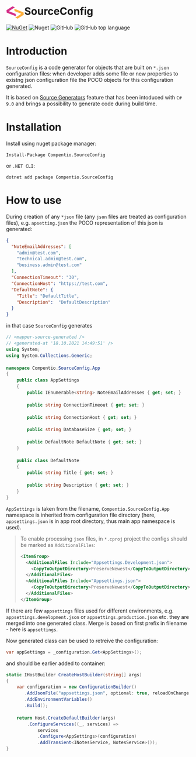 # <img src="/Compentio.Assets/Logo.png" align="left" width="50"> SourceConfig


[![NuGet](http://img.shields.io/nuget/v/Compentio.SourceConfig.svg)](https://www.nuget.org/packages/Compentio.SourceConfig)
![Nuget](https://img.shields.io/nuget/dt/Compentio.SourceConfig)
![GitHub](https://img.shields.io/github/license/alekshura/SourceConfig)
![GitHub top language](https://img.shields.io/github/languages/top/alekshura/SourceConfig)

# Introduction
`SourceConfig` is a code generator for objects that are built on `*.json` configuration files: 
when developer adds some file or new properties to existng json configuration file the POCO objects for this configuration generated. 

It is based on [Source Generators](https://github.com/dotnet/roslyn/blob/main/docs/features/source-generators.md) feature
that has been intoduced with `C# 9.0` and brings a possibility to  generate code during build time.


# Installation
Install using nuget package manager:

```console
Install-Package Compentio.SourceConfig
```

or `.NET CLI`:

```console
dotnet add package Compentio.SourceConfig
```

# How to use
During creation of any `*json` file (any `json` files are treated as configuration files), e.g. `apsetting.json` 
the POCO representation of this json is generated: 

```json
{
  "NoteEmailAddresses": [
    "admin@test.com",
    "technical.admin@test.com",
    "business.admin@test.com"
  ],
  "ConnectionTimeout": "30",
  "ConnectionHost": "https://test.com",
  "DefaultNote": {
    "Title": "DefaultTitle",
    "Description":  "DefaultDescription"
  }
}
```
in that case `SourceConfig` generates

```cs
// <mapper-source-generated />
// <generated-at '18.10.2021 14:49:51' />
using System;
using System.Collections.Generic;

namespace Compentio.SourceConfig.App
{
    public class AppSettings
    {
        public IEnumerable<string> NoteEmailAddresses { get; set; }

        public string ConnectionTimeout { get; set; }

        public string ConnectionHost { get; set; }

        public string DatabaseSize { get; set; }

        public DefaultNote DefaultNote { get; set; }
    }

    public class DefaultNote
    {
        public string Title { get; set; }

        public string Description { get; set; }
    }
}
```
`AppSettings` is taken from the filename, `Compentio.SourceConfig.App` namespace is inherited from configuration file directory (here, `appsettings.json` is in app root directory, thus main app namespace is used).

>To enable processing `json` files, in `*.cproj` project the configs should be marked as `AdditionalFiles`:
>```xml
><ItemGroup>
>   <AdditionalFiles Include="Appsettings.Development.json">
>     <CopyToOutputDirectory>PreserveNewest</CopyToOutputDirectory>
>   </AdditionalFiles>
>   <AdditionalFiles Include="Appsettings.json">
>     <CopyToOutputDirectory>PreserveNewest</CopyToOutputDirectory>
>   </AdditionalFiles>
></ItemGroup>

If there are few `appsettings` files used for different environments, e.g. `appsettings.development.json` or `appsettings.production.json` etc.
they are merged into one generated class. Merge is based on first prefix in filename - here is `appsettings`.

Now generated class can be used to retreive the configuration:

```cs
var appSettings = _configuration.Get<AppSettings>();
```
and should be earlier added to container:

```cs
static IHostBuilder CreateHostBuilder(string[] args)
{
    var configuration = new ConfigurationBuilder()
       .AddJsonFile("appsettings.json", optional: true, reloadOnChange: true)
       .AddEnvironmentVariables()
       .Build();

    return Host.CreateDefaultBuilder(args)
        .ConfigureServices((_, services) =>
            services
            .Configure<AppSettings>(configuration)
            .AddTransient<INotesService, NotesService>());
}
```

